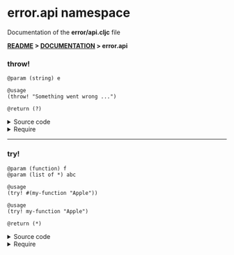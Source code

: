 
# <strong>error.api</strong> namespace
<p>Documentation of the <strong>error/api.cljc</strong> file</p>

<strong>[README](../../../README.md) > [DOCUMENTATION](../../COVER.md) > error.api</strong>



### throw!

```
@param (string) e
```

```
@usage
(throw! "Something went wrong ...")
```

```
@return (?)
```

<details>
<summary>Source code</summary>

```
(defn throw!
  [e]
  #?(:clj  (throw (Exception. e))
     :cljs (throw (js/Error.  e))))
```

</details>

<details>
<summary>Require</summary>

```
(ns my-namespace (:require [error.api :as error :refer [throw!]]))

(error/throw! ...)
(throw!       ...)
```

</details>

---

### try!

```
@param (function) f
@param (list of *) abc
```

```
@usage
(try! #(my-function "Apple"))
```

```
@usage
(try! my-function "Apple")
```

```
@return (*)
```

<details>
<summary>Source code</summary>

```
(defn try!
  [f & abc]
  #?(:clj  (try (apply f abc) (catch Exception e (println e)))
     :cljs (try (apply f abc) (catch :default  e (println e)))))
```

</details>

<details>
<summary>Require</summary>

```
(ns my-namespace (:require [error.api :as error :refer [try!]]))

(error/try! ...)
(try!       ...)
```

</details>
